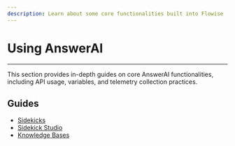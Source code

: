 ```yaml
---
description: Learn about some core functionalities built into Flowise
---
```


# Using AnswerAI

---

This section provides in-depth guides on core AnswerAI functionalities, including API usage, variables, and telemetry collection practices.

## Guides

-   [Sidekicks](sidekicks/README.md)
-   [Sidekick Studio](sidekick-studio/README.md)
-   [Knowledge Bases](knowledge-bases/README.md)
